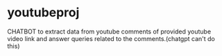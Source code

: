 # youtubeproj
 CHATBOT to extract data from youtube comments of provided youtube video link and answer queries related to the comments.(chatgpt can't do this)

